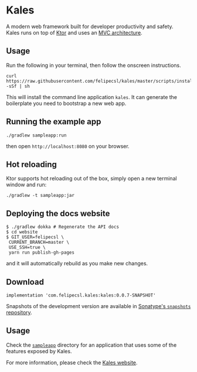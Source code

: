 # Kales

A modern web framework built for developer productivity and safety.  
Kales runs on top of [Ktor](https://ktor.io/) and uses an [MVC architecture](https://en.wikipedia.org/wiki/Model%E2%80%93view%E2%80%93controller). 

## Usage

Run the following in your terminal, then follow the onscreen instructions.

```
curl https://raw.githubusercontent.com/felipecsl/kales/master/scripts/install -sSf | sh
```

This will install the command line application `kales`. It can generate the boilerplate
you need to bootstrap a new web app.

## Running the example app

```
./gradlew sampleapp:run
```
then open `http://localhost:8080` on your browser.

## Hot reloading

Ktor supports hot reloading out of the box, simply open a new terminal window and run:

```
./gradlew -t sampleapp:jar
```

## Deploying the docs website

```
$ ./gradlew dokka # Regenerate the API docs
$ cd website
$ GIT_USER=felipecsl \
 CURRENT_BRANCH=master \
 USE_SSH=true \
 yarn run publish-gh-pages
```

and it will automatically rebuild as you make new changes.

## Download

```
implementation 'com.felipecsl.kales:kales:0.0.7-SNAPSHOT'
```

Snapshots of the development version are available in
[Sonatype's `snapshots` repository](https://oss.sonatype.org/content/repositories/snapshots/).

## Usage

Check the [`sampleapp`](https://github.com/felipecsl/kales/tree/master/sampleapp/src/main/kotlin/kales/sample) 
directory for an application that uses some of the features exposed by Kales.

For more information, please check the [Kales website](https://kales.dev/).